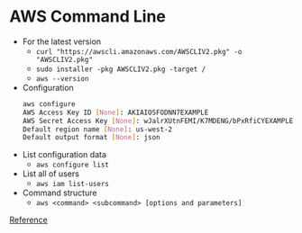 # AWS Command Line
- For the latest version
    - `curl "https://awscli.amazonaws.com/AWSCLIV2.pkg" -o "AWSCLIV2.pkg"`
    - `sudo installer -pkg AWSCLIV2.pkg -target /`
    - `aws --version`
- Configuration
    ```bash
    aws configure
    AWS Access Key ID [None]: AKIAIOSFODNN7EXAMPLE
    AWS Secret Access Key [None]: wJalrXUtnFEMI/K7MDENG/bPxRfiCYEXAMPLEKEY
    Default region name [None]: us-west-2
    Default output format [None]: json
    ```
- List configuration data
    -  `aws configure list`
- List all of users
    - `aws iam list-users`
- Command structure
    - `aws <command> <subcommand> [options and parameters]`

[Reference](https://docs.aws.amazon.com/cli/latest/userguide/cli-chap-welcome.html)